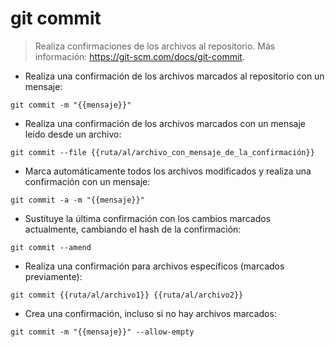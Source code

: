 # git commit

> Realiza confirmaciones de los archivos al repositorio.
> Más información: <https://git-scm.com/docs/git-commit>.

- Realiza una confirmación de los archivos marcados al repositorio con un mensaje:

`git commit -m "{{mensaje}}"`

- Realiza una confirmación de los archivos marcados con un mensaje leído desde un archivo:

`git commit --file {{ruta/al/archivo_con_mensaje_de_la_confirmación}}`

- Marca automáticamente todos los archivos modificados y realiza una confirmación con un mensaje:

`git commit -a -m "{{mensaje}}"`

- Sustituye la última confirmación con los cambios marcados actualmente, cambiando el hash de la confirmación:

`git commit --amend`

- Realiza una confirmación para archivos específicos (marcados previamente):

`git commit {{ruta/al/archivo1}} {{ruta/al/archivo2}}`

- Crea una confirmación, incluso si no hay archivos marcados:

`git commit -m "{{mensaje}}" --allow-empty`
